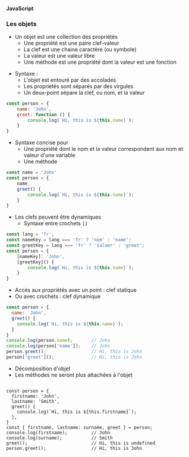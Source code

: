 #### JavaScript
### Les objets

<div class="r-stack">

<div class="fragment fade-out" data-fragment-index="1">

* Un objet est une collection des propriétés
  * Une propriété est une paire clef-valeur
  * La clef est une chaine caractère (ou symbole)
  * La valeur est une valeur libre
  * Une méthode est une propriété dont la valeur est une fonction


</div>
<div class="fragment fade-in-then-out" data-fragment-index="1">

* Syntaxe :
  * L'objet est entouré par des accolades
  * Les propriétés sont séparés par des virgules
  * Un deux-point sépare la clef, ou nom, et la valeur

```javascript
const person = {
    name: 'John',
    greet: function () {
        console.log(`Hi, this is ${this.name}`);
    }
}
```


</div>

<div class="fragment fade-in-then-out" data-fragment-index="2">

* Syntaxe concise pour
  * Une propriété dont le nom et la valeur correspondent aux nom et valeur d'une variable 
  * Une méthode

```javascript [3-4]
const name = 'John'
const person = {
    name,
    greet() {
        console.log(`Hi, this is ${this.name}`);
    }
}
```

</div>

<div class="fragment fade-in-then-out" data-fragment-index="3">

* Les clefs peuvent être dynamiques
  * Syntaxe entre crochets `[]`

```javascript [5,6]
const lang = 'fr';
const nameKey = lang === 'fr' ? 'nom' : 'name';
const greetKey = lang === 'fr' ? 'saluer' : 'greet';
const person = {
    [nameKey]: 'John',
    [greetKey]() {
        console.log(`Hi, this is ${this.name}`);
    }
}
```

</div>

<div class="fragment fade-in-then-out" data-fragment-index="4">

* Accès aux propriétés avec un point : clef statique
* Ou avec crochets : clef dynamique

```javascript [7-10]
const person = {
  name: 'John',
  greet() {
    console.log(`Hi, this is ${this.name}`);
  }
}
console.log(person.name);       // John
console.log(person['name']);    // John
person.greet();                 // Hi, this is John
person['greet']();              // Hi, this is John
```

</div>

<div class="fragment" data-fragment-index="5">

* Décomposition d'objet
* Les méthodes ne seront plus attachées à l'objet <!-- .element class="fragment" data-fragment-index="6" -->

<pre><code
  class="javascript language-javascript"
  data-trim
  data-noescape
  data-line-numbers="|11"
  data-fragment-index="6">
const person = {
  firstname: 'John',
  lastname: 'Smith',
  greet() {
    console.log(`Hi, this is ${this.firstname}`);
  },
}
const { firstname, lastname: surname, greet } = person;
console.log(firstname);         // John
console.log(surname);           // Smith
greet();                        // Hi, this is undefined
person.greet();                 // Hi, this is John
</code></pre>

</div>

</div>

